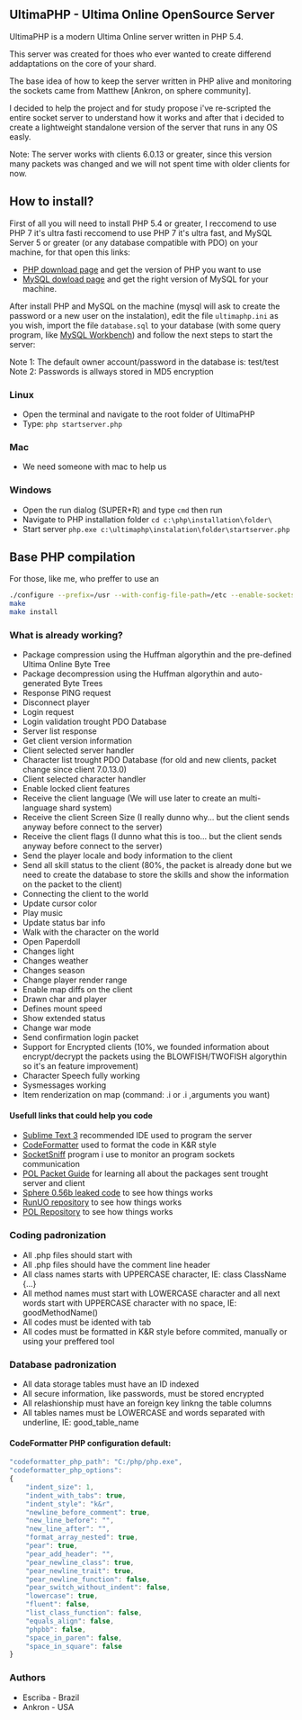 ## UltimaPHP - Ultima Online OpenSource Server

UltimaPHP is a modern Ultima Online server written in PHP 5.4.

This server was created for thoes who ever wanted to create differend addaptations on the core of your shard.

The base idea of how to keep the server written in PHP alive and monitoring the sockets came from Matthew [Ankron, on sphere community].

I decided to help the project and for study propose i've re-scripted the entire socket server to understand how it works and after that i decided to create a lightweight standalone version of the server that runs in any OS easly.

Note: The server works with clients 6.0.13 or greater, since this version many packets was changed and we will not spent time with older clients for now.

## How to install?

First of all you will need to install PHP 5.4 or greater, I reccomend to use PHP 7 it's ultra fasti reccomend to use PHP 7 it's ultra fast, and MySQL Server 5 or greater (or any database compatible with PDO) on your machine, for that open this links:

* [PHP download page](http://php.net/downloads.php) and get the version of PHP you want to use
* [MySQL dowload page](http://dev.mysql.com/downloads/mysql/) and get the right version of MySQL for your machine.

After install PHP and MySQL on the machine (mysql will ask to create the password or a new user on the instalation), edit the file ```ultimaphp.ini``` as you wish, import the file ```database.sql``` to your database (with some query program, like [MySQL Workbench](https://dev.mysql.com/downloads/workbench/)) and follow the next steps to start the server:

Note 1: The default owner account/password in the database is: test/test
Note 2: Passwords is allways stored in MD5 encryption

### Linux

 * Open the terminal and navigate to the root folder of UltimaPHP
 * Type: ```php startserver.php```

### Mac

 * We need someone with mac to help us

### Windows

 * Open the run dialog (SUPER+R) and type ```cmd``` then run
 * Navigate to PHP installation folder ```cd c:\php\installation\folder\```
 * Start server ```php.exe c:\ultimaphp\instalation\folder\startserver.php```

## Base PHP compilation
For those, like me, who preffer to use an 
```bash
./configure --prefix=/usr --with-config-file-path=/etc --enable-sockets --enable-bcmath --enable-mbstring --enable-zip --enable-pcntl --enable-ftp --enable-exif --enable-sysvmsg --enable-sysvsem --enable-sysvshm --enable-wddx --with-mcrypt --with-iconv --with-zlib-dir=/usr --with-xpm-dir=/usr --with-openssl --with-pdo-mysql=/usr --with-gettext=/usr --with-zlib=/usr --with-bz2=/usr --with-mysqli=/usr/bin/mysql_config
make
make install
```

### What is already working?

 * Package compression using the Huffman algorythin and the pre-defined Ultima Online Byte Tree
 * Package decompression using the Huffman algorythin and auto-generated Byte Trees
 * Response PING request
 * Disconnect player
 * Login request
 * Login validation trought PDO Database
 * Server list response
 * Get client version information
 * Client selected server handler
 * Character list trought PDO Database (for old and new clients, packet change since client 7.0.13.0)
 * Client selected character handler
 * Enable locked client features
 * Receive the client language (We will use later to create an multi-language shard system)
 * Receive the client Screen Size (I really dunno why... but the client sends anyway before connect to the server)
 * Receive the client flags (I dunno what this is too... but the client sends anyway before connect to the server)
 * Send the player locale and body information to the client
 * Send all skill status to the client (80%, the packet is already done but we need to create the database to store the skills and show the information on the packet to the client)
 * Connecting the client to the world
 * Update cursor color
 * Play music
 * Update status bar info
 * Walk with the character on the world
 * Open Paperdoll
 * Changes light
 * Changes weather
 * Changes season
 * Change player render range
 * Enable map diffs on the client
 * Drawn char and player
 * Defines mount speed
 * Show extended status
 * Change war mode
 * Send confirmation login packet
 * Support for Encrypted clients (10%, we founded information about encrypt/decrypt the packets using the BLOWFISH/TWOFISH algorythin so it's an feature improvement)
 * Character Speech fully working
 * Sysmessages working
 * Item renderization on map (command: .i <item> or .i <item>,arguments you want)

#### Usefull links that could help you code
 * [Sublime Text 3](http://www.sublimetext.com/3) recommended IDE used to program the server
 * [CodeFormatter](https://github.com/akalongman/sublimetext-codeformatter) used to format the code in K&R style
 * [SocketSniff](http://nirsoft.net/utils/socket_sniffer.html) program i use to monitor an program sockets communication
 * [POL Packet Guide](http://docs.polserver.com/packets/index.php) for learning all about the packages sent trought server and client
 * [Sphere 0.56b leaked code](https:///github.com/necr0potenc3/Sphere) to see how things works
 * [RunUO repository](https://github.com/runuo/runuo) to see how things works
 * [POL Repository](https://github.com/polserver/polserver) to see how things works

### Coding padronization

 * All .php files should start with <?php and end with ?>
 * All .php files should have the comment line header
 * All class names starts with UPPERCASE character, IE: class ClassName {...}
 * All method names must start with LOWERCASE character and all next words start with UPPERCASE character with no space, IE: goodMethodName()
 * All codes must be idented with tab
 * All codes must be formatted in K&R style before commited, manually or using your preffered tool

### Database padronization

 * All data storage tables must have an ID indexed
 * All secure information, like passwords, must be stored encrypted
 * All relashionship must have an foreign key linkng the table columns
 * All tables names must be LOWERCASE and words separated with underline, IE: good_table_name

#### CodeFormatter PHP configuration default:
```js
"codeformatter_php_path": "C:/php/php.exe",
"codeformatter_php_options":
{
    "indent_size": 1,
    "indent_with_tabs": true,
    "indent_style": "k&r",
    "newline_before_comment": true,
    "new_line_before": "",
    "new_line_after": "",
    "format_array_nested": true,
    "pear": true,
    "pear_add_header": "",
    "pear_newline_class": true,
    "pear_newline_trait": true,
    "pear_newline_function": false,
    "pear_switch_without_indent": false,
    "lowercase": true,
    "fluent": false,
    "list_class_function": false,
    "equals_align": false,
    "phpbb": false,
    "space_in_paren": false,
    "space_in_square": false
}
```

### Authors

 * Escriba - Brazil
 * Ankron  - USA